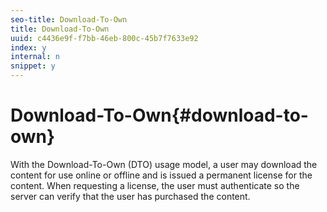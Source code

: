 ```yaml
---
seo-title: Download-To-Own
title: Download-To-Own
uuid: c4436e9f-f7bb-46eb-800c-45b7f7633e92
index: y
internal: n
snippet: y
---
```


# Download-To-Own{#download-to-own}

With the Download-To-Own (DTO) usage model, a user may download the content for use online or offline and is issued a permanent license for the content. When requesting a license, the user must authenticate so the server can verify that the user has purchased the content. 
